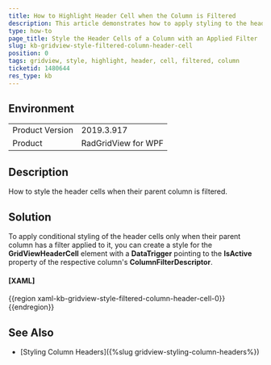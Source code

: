 ```yaml
---
title: How to Highlight Header Cell when the Column is Filtered
description: This article demonstrates how to apply styling to the header cells of a column which is filtered.
type: how-to
page_title: Style the Header Cells of a Column with an Applied Filter
slug: kb-gridview-style-filtered-column-header-cell
position: 0
tags: gridview, style, highlight, header, cell, filtered, column
ticketid: 1480644
res_type: kb
---
```


## Environment
<table>
	<tbody>
		<tr>
			<td>Product Version</td>
			<td>2019.3.917</td>
		</tr>
		<tr>
			<td>Product</td>
			<td>RadGridView for WPF</td>
		</tr>
	</tbody>
</table>


## Description

How to style the header cells when their parent column is filtered.

## Solution

To apply conditional styling of the header cells only when their parent column has a filter applied to it, you can create a style for the **GridViewHeaderCell** element with a **DataTrigger** pointing to the **IsActive** property of the respective column's **ColumnFilterDescriptor**.

#### __[XAML]__
{{region xaml-kb-gridview-style-filtered-column-header-cell-0}}
    <Style TargetType="telerik:GridViewHeaderCell">
        <Style.Triggers>
            <DataTrigger Binding="{Binding Path=Column.ColumnFilterDescriptor.(telerik:IColumnFilterDescriptor.IsActive), RelativeSource={RelativeSource Self}}" Value="True">
                <Setter Property="Background" Value="Red" />
            </DataTrigger>
        </Style.Triggers>
    </Style>
{{endregion}}

## See Also
* [Styling Column Headers]({%slug gridview-styling-column-headers%})